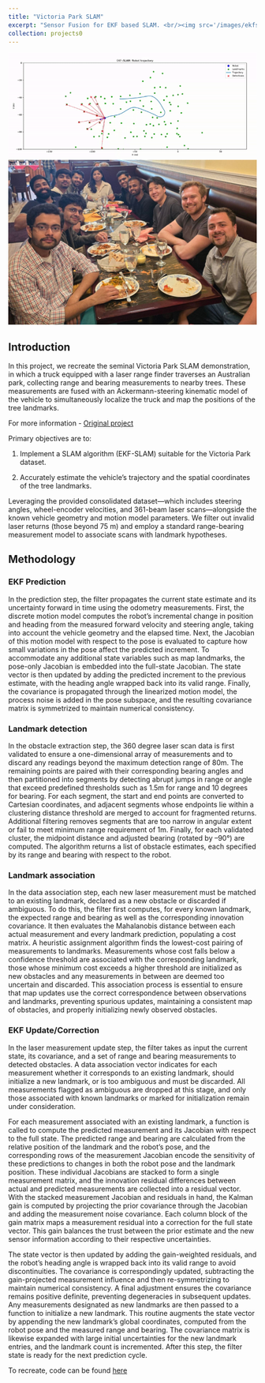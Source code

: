 ```yaml
---
title: "Victoria Park SLAM"
excerpt: "Sensor Fusion for EKF based SLAM. <br/><img src='/images/ekfslam/traj_viz.gif' width='700'/>"
collection: projects0
---
```


<img src='/images/ekfslam/traj_viz.gif' width='600'/>

<img src='/images/gallery/aims_team_crop.JPG' width='600'/>

## Introduction

In this project, we recreate the seminal Victoria Park SLAM demonstration, in which a truck equipped with a laser range finder traverses an Australian park, collecting range and bearing measurements to nearby trees. These measurements are fused with an Ackermann-steering kinematic model of the vehicle to simultaneously localize the truck and map the positions of the tree landmarks.

For more information - [Original project](https://www-personal.acfr.usyd.edu.au/nebot/victoria_park.htm)

Primary objectives are to:

1) Implement a SLAM algorithm (EKF-SLAM) suitable for the Victoria Park dataset.

2) Accurately estimate the vehicle’s trajectory and the spatial coordinates of the tree landmarks.

Leveraging the provided consolidated dataset—which includes steering angles, wheel-encoder velocities, and
361-beam laser scans—alongside the known vehicle geometry and motion model parameters. We filter out invalid laser returns
(those beyond 75 m) and employ a standard range-bearing measurement model to associate scans with landmark hypotheses.

## Methodology

### EKF Prediction

In the prediction step, the filter propagates the current state estimate and its uncertainty forward in time using the odometry
measurements. 
First, the discrete motion model computes the robot’s incremental change in position and heading from the measured forward velocity and steering angle, taking into account the vehicle geometry and the elapsed time. Next, the Jacobian of this motion model with respect to the pose is evaluated to capture how small variations in the pose affect the predicted increment. To accommodate any additional state variables such as map landmarks, the pose-only Jacobian is embedded into the full-state Jacobian. The state vector is then updated by adding the predicted increment to the previous estimate, with the heading angle wrapped back into its valid range. Finally, the covariance is propagated through the linearized motion model, the process noise is added in the pose subspace, and the resulting covariance matrix is symmetrized to maintain numerical
consistency.

### Landmark detection

In the obstacle extraction step, the 360 degree laser scan data is first validated to ensure a one-dimensional array of measurements
and to discard any readings beyond the maximum detection range of 80m. 
The remaining points are paired with their corresponding bearing angles and then partitioned into segments by detecting abrupt jumps in range or angle that exceed predefined thresholds such as 1.5m for range and 10 degrees for bearing. For each segment, the start and end points are converted to Cartesian coordinates, and adjacent segments whose endpoints lie within a clustering distance threshold are merged to account for fragmented returns. 
Additional filtering removes segments that are too narrow in angular extent or fail to meet minimum range requirement of 1m. Finally, for each validated cluster, the midpoint distance and adjusted bearing (rotated by –90°) are computed. The
algorithm returns a list of obstacle estimates, each specified by its range and bearing with respect to the robot.

### Landmark association

In the data association step, each new laser measurement must be matched to an existing landmark, declared as a new
obstacle or discarded if ambiguous. 
To do this, the filter first computes, for every known landmark, the expected range and bearing as well as the corresponding innovation covariance. It then evaluates the Mahalanobis distance between each actual measurement and every landmark prediction, populating a cost matrix. A heuristic assignment algorithm finds the lowest-cost pairing of measurements to landmarks. Measurements whose cost falls below a confidence threshold are associated with
the corresponding landmark, those whose minimum cost exceeds a higher threshold are initialized as new obstacles and
any measurements in between are deemed too uncertain and discarded. This association process is essential to ensure that
map updates use the correct correspondence between observations and landmarks, preventing spurious updates, maintaining a
consistent map of obstacles, and properly initializing newly observed obstacles.

### EKF Update/Correction

In the laser measurement update step, the filter takes as input the current state, its covariance, and a set of range and bearing
measurements to detected obstacles. A data association vector indicates for each measurement whether it corresponds to an
existing landmark, should initialize a new landmark, or is too ambiguous and must be discarded. All measurements flagged
as ambiguous are dropped at this stage, and only those associated with known landmarks or marked for initialization remain
under consideration.

For each measurement associated with an existing landmark, a function is called to compute the predicted measurement and its
Jacobian with respect to the full state. The predicted range and bearing are calculated from the relative position of the landmark
and the robot’s pose, and the corresponding rows of the measurement Jacobian encode the sensitivity of these predictions to
changes in both the robot pose and the landmark position. These individual Jacobians are stacked to form a single measurement
matrix, and the innovation residual differences between actual and predicted measurements are collected into a residual vector.
With the stacked measurement Jacobian and residuals in hand, the Kalman gain is computed by projecting the prior covariance
through the Jacobian and adding the measurement noise covariance. Each column block of the gain matrix maps a measurement
residual into a correction for the full state vector. This gain balances the trust between the prior estimate and the new sensor
information according to their respective uncertainties.

The state vector is then updated by adding the gain-weighted residuals, and the robot’s heading angle is wrapped back into
its valid range to avoid discontinuities. The covariance is correspondingly updated, subtracting the gain-projected measurement
influence and then re-symmetrizing to maintain numerical consistency. A final adjustment ensures the covariance remains
positive definite, preventing degeneracies in subsequent updates.
Any measurements designated as new landmarks are then passed to a function to initialize a new landmark. This routine
augments the state vector by appending the new landmark’s global coordinates, computed from the robot pose and the measured
range and bearing. The covariance matrix is likewise expanded with large initial uncertainties for the new landmark entries,
and the landmark count is incremented. After this step, the filter state is ready for the next prediction cycle.

To recreate, code can be found [here](https://github.com/AshwinDisa/RBE595_Advanced_Robot_Navigation/blob/master/Module_4_SLAM/main.py) 